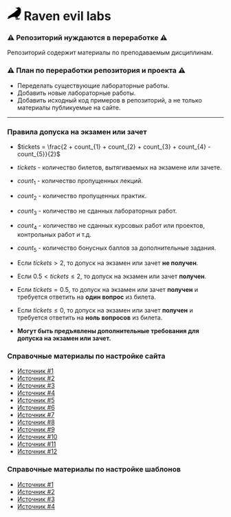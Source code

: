 # <img src="/images/raven-logo-32.png"></img> Raven evil labs

### :warning: Репозиторий нуждаются в переработке :warning: 
Репозиторий содержит материалы по преподаваемым дисциплинам.

### :warning: План по переработки репозитория и проекта :warning:
* Переделать существующие лабораторные работы.
* Добавить новые лабораторные работы.
* Добавить исходный код примеров в репозиторий, а не только материалы публикуемые на сайте.

---

### Правила допуска на экзамен или зачет
* $tickets = \frac{2 + count_{1} + count_{2} + count_{3} + count_{4} - count_{5}}{2}$

* $tickets$ - количество билетов, вытягиваемых на экзамене или зачете.

* $count_{1}$ - количество пропущенных лекций.

* $count_{2}$ - количество пропущенных практик.

* $count_{3}$ - количество не сданных лабораторных работ.

* $count_{4}$ - количество не сданных курсовых работ или проектов, контрольных работ и т.д.

* $count_{5}$ - количество бонусных баллов за дополнительные задания.

* Если $tickets \gt 2$, то допуск на экзамен или зачет **не получен**.

* Если $0.5 \lt tickets \leq 2$, то допуск на экзамен или зачет **получен**.

* Если $tickets = 0.5$, то допуск на экзамен или зачет **получен** и требуется ответить на **один вопрос** из билета.

* Если $tickets \leq 0$, то допуск на экзамен или зачет **получен** и требуется ответить на **ноль вопросов** из билета.

* **Могут быть предъявлены дополнительные требования для допуска на экзамен или зачет.**

### Справочные материалы по настройке сайта
* [Источник #1](https://github.com/pages-themes/cayman)
* [Источник #2](https://github.com/mmistakes/minimal-mistakes)
* [Источник #3](https://mademistakes.com/mastering-jekyll/site-url-baseurl)
* [Источник #4](https://nicolas-van.github.io/easy-markdown-to-github-pages)
* [Источник #5](https://dev.to/erdeepbag/create-direct-download-link-from-github-files-35n7)
* [Источник #6](https://stackoverflow.com/questions/18062553/how-can-i-add-a-downloadable-file-to-my-github-io-page)
* [Источник #7](https://stackoverflow.com/questions/27386169/change-site-url-to-localhost-during-jekyll-local-development)
* [Источник #8](https://medium.com/crypticcrazeforcs/a-step-by-step-guide-to-building-your-own-website-using-jekyll-i-201ecf2b3547)
* [Источник #9](https://stackoverflow.com/questions/34347818/using-mathjax-on-a-github-page)
* [Источник #10](https://stackoverflow.com/questions/26275645/how-to-support-latex-in-github-pages)
* [Источник #11](https://stackoverflow.com/questions/18155203/jekyll-accessing-page-variables-from-css)
* [Источник #12](https://stackoverflow.com/questions/42524517/using-liquid-tempting-in-css-on-jekyll-to-adjust-background-color-of-divs-on-a-p/42528645#42528645)

### Справочные материалы по настройке шаблонов
* [Источник #1](https://learn.microsoft.com/ru-ru/dotnet/core/tools/custom-templates)
* [Источник #2](https://www.mytechramblings.com/posts/create-dotnet-templates-for-visual-studio-part-1/)
* [Источник #3](https://www.mytechramblings.com/posts/create-dotnet-templates-for-visual-studio-part-2/)
* [Источник #4](http://json.schemastore.org/template)
